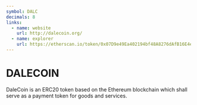 ```yaml
---
symbol: DALC
decimals: 8
links:
  - name: website
    url: http://dalecoin.org/
  - name: explorer
    url: https://etherscan.io/token/0x07D9e49Ea402194bf48A8276dAfB16E4eD633317
---
```


# DALECOIN

DaleCoin is an ERC20 token based on the Ethereum blockchain which shall serve as a payment token for goods and services.
